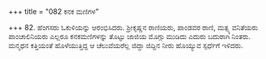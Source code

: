 +++
title = "082 ಕನಕ ಮಣಿಗಳ"

+++
82. ಹೆಂಗಸರು ಓಕುಳಿಯನ್ನು ಆರಂಭಿಸಿದರು. ಶ್ರೀಕೃಷ್ಣನ ರಾಣಿಯರು, ಪಾಂಡವರ ರಾಣಿ, ಮತ್ಸ್ಯ ವನಿತೆಯರು ಪಾಂಚಾಲಿನಿಯರು ಎಲ್ಲರೂ ಕನಕಮಣಿಗಳನ್ನು ತೊಟ್ಟು ಜಾಜಿಯ ಮೊಗ್ಗು ಮುಡಿದು ಎದುರು ಬದುರಾಗಿ ನಿಂತರು. ಮನ್ಮಥನ ಕತ್ತಿಯಂತೆ ಹೊಳೆಯುತ್ತಿದ್ದ ಆ ಚೆಲುವೆಯರೆಲ್ಲ ಜಿದ್ದಾ ಜಿದ್ದಿನ ನೀರು ಹೊಯ್ಯುವ ಸ್ಪರ್ಧೆಗೆ ಇಳಿದರು.